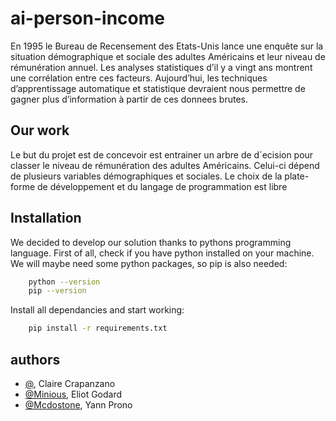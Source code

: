 # ai-person-income

En 1995 le Bureau de Recensement des Etats-Unis lance une enquête sur la situation
démographique et sociale des adultes Américains et leur niveau de rémunération annuel.
Les analyses statistiques d’il y a vingt ans montrent une corrélation entre ces facteurs.
Aujourd’hui, les techniques d’apprentissage automatique et statistique devraient nous
permettre de gagner plus d’information à partir de ces donnees brutes.


## Our work

Le but du projet est de concevoir est entrainer un arbre de d´ecision pour classer le
niveau de rémunération des adultes Américains. Celui-ci dépend de plusieurs variables
démographiques et sociales.
Le choix de la plate-forme de développement et du langage de programmation est libre


## Installation

We decided to develop our solution thanks to pythons programming language. First of all, check if you have python installed on your machine. We will maybe need some python packages, so pip is also needed: 
    
    
``` bash
    python --version
    pip --version
```

Install all dependancies and start working:
``` bash
    pip install -r requirements.txt
```


## authors

  - [@](), Claire Crapanzano
  - [@Minious](https://github.com/minious), Eliot Godard
  - [@Mcdostone](https://github.com/Mcdostone), Yann Prono